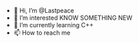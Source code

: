 - 👋 Hi, I’m @Lastpeace
- 👀 I’m interested KNOW SOMETHING NEW
- 🌱 I’m currently learning C++
- 📫 How to reach me 

<!---
Lastpeace/Lastpeace is a ✨ special ✨ repository because its `README.md` (this file) appears on your GitHub profile.
You can click the Preview link to take a look at your changes.
--->
